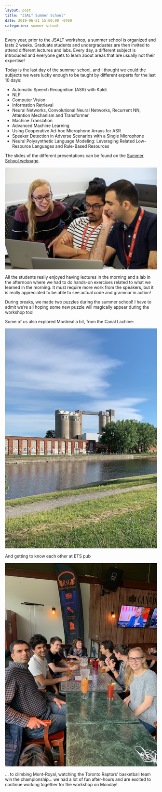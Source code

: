 ```yaml
---
layout: post
title: "JSALT Summer School"
date: 2019-06-21 15:00:00 -0400
categories: summer school
---
```


Every year, prior to the JSALT workshop, a summer school is organized and lasts 2 weeks. Graduate students and undergraduates are then invited to attend different lectures and labs. Every day, a different subject is introduced and everyone gets to learn about areas that are usually not their expertise! 

Today is the last day of the summer school, and I thought we could the subjects we were lucky enough to be taught by different experts for the last 10 days:
- Automatic Speech Recognition (ASR) with Kaldi
- NLP
- Computer Vision 
- Information Retrieval 
- Neural Networks, Convolutional Neural Networks, Recurrent NN, Attention Mechanism and Transformer 
- Machine Translation
- Advanced Machine Learning 
- Using Cooperative Ad-hoc Microphone Arrays for ASR
- Speaker Detection in Adverse Scenarios with a Single Microphone
- Neural Polysynthetic Language Modeling: Leveraging Related Low-Resource Languages and Rule-Based Resources

The slides of the different presentations can be found on the [Summer School webpage](https://www.clsp.jhu.edu/workshops/19-workshop/2019-hlt/).   

![image](/assets/images/mp-saurabh-sajjad.jpg)

All the students really enjoyed having lectures in the morning and a lab in the afternoon where we had to do hands-on exercises related to what we learned in the morning. It must require more work from the speakers, but it is really appreciated to be able to see actual code and grammar in action! 

During breaks, we made two puzzles during the summer school! I have to admit we’re all hoping some new puzzle will magically appear during the workshop too!


Some of us also explored Montreal a bit, from the Canal Lachine:

![image](/assets/images/canal-lachine.jpg)

And getting to know each other at ETS pub

![image](/assets/images/ets-pub.jpeg)

… to climbing Mont-Royal, watching the Toronto Raptors’ basketball team win the championship… we had a lot of fun after-hours and are excited to continue working together for the workshop on Monday! 

